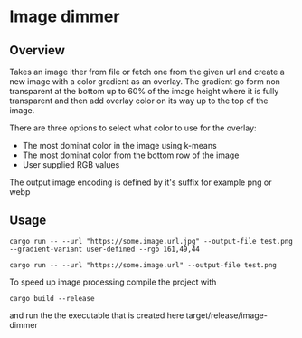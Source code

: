 # Image dimmer

## Overview

Takes an image ither from file or fetch one from the given url and create a new image with a color gradient
as an overlay. The gradient go form non transparent at the bottom up to 60% of the image height where it is
fully transparent and then add overlay color on its way up to the top of the image.

There are three options to select what color to use for the overlay:

- The most dominat color in the image using k-means
- The most dominat color from the bottom row of the image
- User supplied RGB values

The output image encoding is defined by it's suffix for example png or webp

## Usage

```
cargo run -- --url "https://some.image.url.jpg" --output-file test.png --gradient-variant user-defined --rgb 161,49,44

cargo run -- --url "https://some.image.url" --output-file test.png
```

To speed up image processing compile the project with

```
cargo build --release
```

and run the the executable that is created here target/release/image-dimmer
